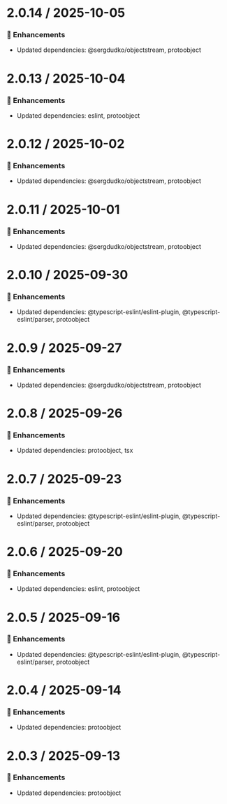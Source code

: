 # 2.0.14 / 2025-10-05

### :tada: Enhancements
- Updated dependencies: @sergdudko/objectstream, protoobject

# 2.0.13 / 2025-10-04

### :tada: Enhancements
- Updated dependencies: eslint, protoobject

# 2.0.12 / 2025-10-02

### :tada: Enhancements
- Updated dependencies: @sergdudko/objectstream, protoobject

# 2.0.11 / 2025-10-01

### :tada: Enhancements
- Updated dependencies: @sergdudko/objectstream, protoobject

# 2.0.10 / 2025-09-30

### :tada: Enhancements
- Updated dependencies: @typescript-eslint/eslint-plugin, @typescript-eslint/parser, protoobject

# 2.0.9 / 2025-09-27

### :tada: Enhancements
- Updated dependencies: @sergdudko/objectstream, protoobject

# 2.0.8 / 2025-09-26

### :tada: Enhancements
- Updated dependencies: protoobject, tsx

# 2.0.7 / 2025-09-23

### :tada: Enhancements
- Updated dependencies: @typescript-eslint/eslint-plugin, @typescript-eslint/parser, protoobject

# 2.0.6 / 2025-09-20

### :tada: Enhancements
- Updated dependencies: eslint, protoobject

# 2.0.5 / 2025-09-16

### :tada: Enhancements
- Updated dependencies: @typescript-eslint/eslint-plugin, @typescript-eslint/parser, protoobject

# 2.0.4 / 2025-09-14

### :tada: Enhancements
- Updated dependencies: protoobject

# 2.0.3 / 2025-09-13

### :tada: Enhancements
- Updated dependencies: protoobject

